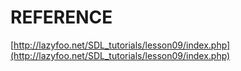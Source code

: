 # REFERENCE

[http://lazyfoo.net/SDL_tutorials/lesson09/index.php](http://lazyfoo.net/SDL_tutorials/lesson09/index.php)
